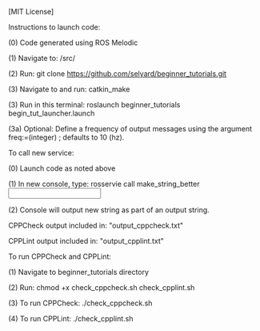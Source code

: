 [MIT License]

Instructions to launch code:

(0) Code generated using ROS Melodic

(1) Navigate to: <catkin workspace>/src/

(2) Run: git clone https://github.com/selyard/beginner_tutorials.git

(3) Navigate to <catkin workspace> and run: catkin_make

(3) Run in this terminal: roslaunch beginner_tutorials begin_tut_launcher.launch

(3a) Optional: Define a frequency of output messages using the argument freq:=(integer) ; defaults to 10 (hz).


To call new service:

(0) Launch code as noted above

(1) In new console, type: rosservie call make_string_better <input string>

(2) Console will output new string as part of an output string.




CPPCheck output included in: "output_cppcheck.txt"

CPPLint output included in: "output_cpplint.txt"

To run CPPCheck and CPPLint:

(1) Navigate to beginner_tutorials directory

(2) Run: chmod +x check_cppcheck.sh check_cpplint.sh

(3) To run CPPCheck: ./check_cppcheck.sh

(4) To run CPPLint: ./check_cpplint.sh

